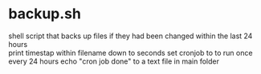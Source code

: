 # backup.sh

shell script that backs up files if they had been changed within the last 24 hours <br>
print timestap within filename down to seconds
set cronjob to to run once every 24 hours
echo "cron job done" to a text file in main folder
